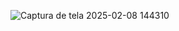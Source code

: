 ![Captura de tela 2025-02-08 144310](https://github.com/user-attachments/assets/23d1eea0-ba46-4446-a5c0-10f2c62c1f32)

